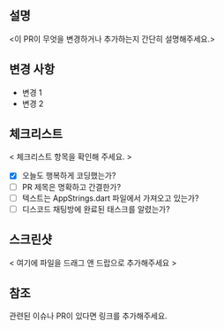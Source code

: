 ## 설명
<이 PR이 무엇을 변경하거나 추가하는지 간단히 설명해주세요.>

## 변경 사항

- 변경 1
- 변경 2

## 체크리스트
< 체크리스트 항목을 확인해 주세요. >

- [x] 오늘도 행복하게 코딩했는가?
- [ ] PR 제목은 명확하고 간결한가?
- [ ] 텍스트는 AppStrings.dart 파일에서 가져오고 있는가?
- [ ] 디스코드 채팅방에 완료된 태스크를 알렸는가?

## 스크린샷
< 여기에 파일을 드래그 앤 드랍으로 추가해주세요 >

## 참조

관련된 이슈나 PR이 있다면 링크를 추가해주세요.
